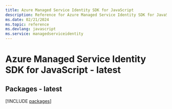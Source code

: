 ```yaml
---
title: Azure Managed Service Identity SDK for JavaScript
description: Reference for Azure Managed Service Identity SDK for JavaScript
ms.date: 02/21/2024
ms.topic: reference
ms.devlang: javascript
ms.service: managedserviceidentity
---
```

# Azure Managed Service Identity SDK for JavaScript - latest
## Packages - latest
[!INCLUDE [packages](managed-service-identity-index.md)]